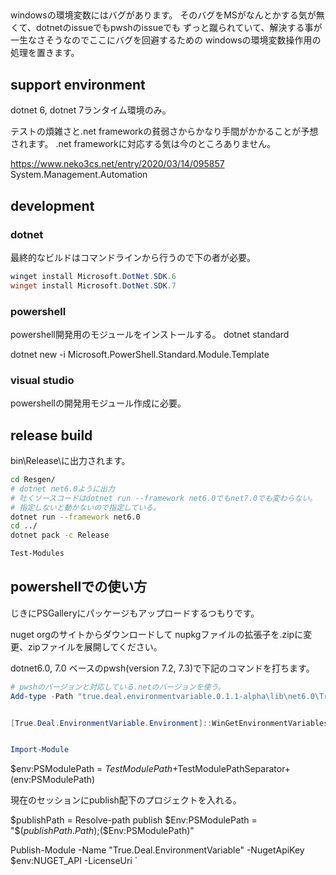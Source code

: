 
## 

windowsの環境変数にはバグがあります。
そのバグをMSがなんとかする気が無くて、dotnetのissueでもpwshのissueでも
ずっと蹴られていて、解決する事が一生なさそうなのでここにバグを回避するための
windowsの環境変数操作用の処理を置きます。

## support environment

dotnet 6, dotnet 7ランタイム環境のみ。

テストの煩雑さと.net frameworkの貧弱さからかなり手間がかかることが予想されます。
.net frameworkに対応する気は今のところありません。

https://www.neko3cs.net/entry/2020/03/14/095857
System.Management.Automation
## development 

### dotnet

最終的なビルドはコマンドラインから行うので下の者が必要。

```powershell
winget install Microsoft.DotNet.SDK.6
winget install Microsoft.DotNet.SDK.7
```

### powershell

powershell開発用のモジュールをインストールする。
dotnet standard

dotnet new -i Microsoft.PowerShell.Standard.Module.Template

### visual studio

powershellの開発用モジュール作成に必要。

[](https://marketplace.visualstudio.com/items?itemName=AdamRDriscoll.PowerShellToolsVS2022)

## release build

bin\Release\に出力されます。

```bash
cd Resgen/
# dotnet net6.0ように出力
# 吐くソースコードはdotnet run --framework net6.0でもnet7.0でも変わらない。
# 指定しないと動かないので指定している。
dotnet run --framework net6.0
cd ../
dotnet pack -c Release

Test-Modules
```

## powershellでの使い方

じきにPSGalleryにパッケージもアップロードするつもりです。

nuget orgのサイトからダウンロードして
nupkgファイルの拡張子を.zipに変更、zipファイルを展開してください。

dotnet6.0, 7.0 ベースのpwsh(version 7.2, 7.3)で下記のコマンドを打ちます。

```powershell
# pwshのバージョンと対応している.netのバージョンを使う。
Add-type -Path "true.deal.environmentvariable.0.1.1-alpha\lib\net6.0\True.Deal.EnvironmentVariable.dll"


[True.Deal.EnvironmentVariable.Environment]::WinGetEnvironmentVariables()


Import-Module
```

$env:PSModulePath = $TestModulePath+$TestModulePathSeparator+$($env:PSModulePath)

現在のセッションにpublish配下のプロジェクトを入れる。

$publishPath = Resolve-path publish
$Env:PSModulePath =  "$($publishPath.Path);$($Env:PSModulePath)"

Publish-Module -Name "True.Deal.EnvironmentVariable" -NugetApiKey $env:NUGET_API 
-LicenseUri `

